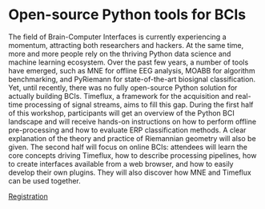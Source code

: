 # Open-source Python tools for BCIs

The field of Brain-Computer Interfaces is currently experiencing a momentum, attracting both researchers and hackers. At the same time, more and more people rely on the thriving Python data science and machine learning ecosystem. Over the past few years, a number of tools have emerged, such as MNE for offline EEG analysis, MOABB for algorithm benchmarking, and PyRiemann for state-of-the-art biosignal classification. Yet, until recently, there was no fully open-source Python solution for actually building BCIs. Timeflux, a framework for the acquisition and real-time processing of signal streams, aims to fill this gap. During the first half of this workshop, participants will get an overview of the Python BCI landscape and will receive hands-on instructions on how to perform offline pre-processing and how to evaluate ERP classification methods. A clear explanation of the theory and practice of Riemannian geometry will also be given. The second half will focus on online BCIs: attendees will learn the core concepts driving Timeflux, how to describe processing pipelines, how to create interfaces available from a web browser, and how to easily develop their own plugins. They will also discover how MNE and Timeflux can be used together.

[Registration](https://bcisociety.org/event/ws-5-open-source-python-tools-for-bcis/)
